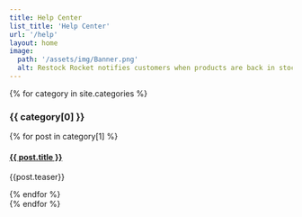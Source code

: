 ```yaml
---
title: Help Center
list_title: 'Help Center'
url: '/help'
layout: home
image:
  path: '/assets/img/Banner.png'
  alt: Restock Rocket notifies customers when products are back in stock
---
```


{% for category in site.categories %}
  <div class="category-container">
    <h3>{{ category[0] }}</h3>
    <div class="posts-container">
      {% for post in category[1] %}
        <div class="single-post">
          <h4><a class="help-center-link" href="{{ post.url }}">{{ post.title }}</a></h4>
          <p class="teaser">{{post.teaser}}</p>
        </div>
      {% endfor %}
    </div>
  </div>
{% endfor %}
